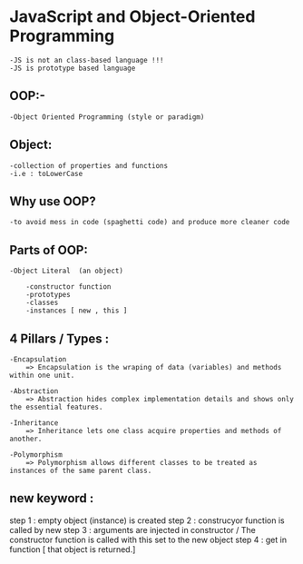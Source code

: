 # JavaScript and Object-Oriented Programming
    -JS is not an class-based language !!!
    -JS is prototype based language

## OOP:-
    -Object Oriented Programming (style or paradigm)

## Object:
    -collection of properties and functions
    -i.e : toLowerCase

## Why use OOP?
    -to avoid mess in code (spaghetti code) and produce more cleaner code

## Parts of OOP:
    -Object Literal  (an object)

        -constructor function
        -prototypes
        -classes
        -instances [ new , this ]

## 4 Pillars / Types :     
    -Encapsulation
        => Encapsulation is the wraping of data (variables) and methods within one unit.
    
    -Abstraction
        => Abstraction hides complex implementation details and shows only the essential features.
    
    -Inheritance
        => Inheritance lets one class acquire properties and methods of another.

    -Polymorphism
        => Polymorphism allows different classes to be treated as instances of the same parent class.

## new keyword :
step 1 : empty object (instance) is created
step 2 : construcyor function is called by new
step 3 : arguments are injected in constructor /
         The constructor function is called with this set to the new object
step 4 : get in function [ that object is returned.]
